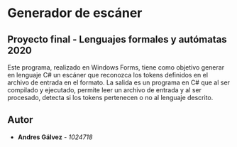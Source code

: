 # Generador de escáner

## Proyecto final - Lenguajes formales y autómatas 2020
Este programa, realizado en Windows Forms, tiene como objetivo generar en lenguaje C# un escáner que reconozca los tokens definidos en el archivo de entrada en el formato. La salida es un programa en C# que al ser compilado y ejecutado, permite leer un archivo de entrada y al ser procesado, detecta si los tokens pertenecen o no al lenguaje descrito.

## Autor
* **Andres Gálvez** - *1024718*
